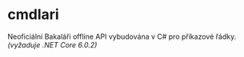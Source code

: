 # cmdlari
Neoficiální Bakaláři offline API vybudována v C# pro příkazové řádky. _(vyžaduje .NET Core 6.0.2)_
